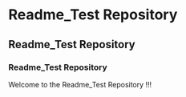 # Readme_Test Repository

## Readme_Test Repository

### Readme_Test Repository

Welcome to the Readme_Test Repository !!!
